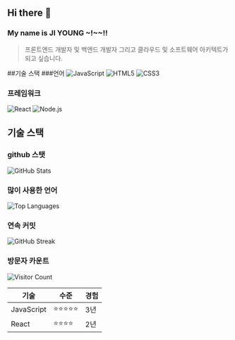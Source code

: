## Hi there 👋

### My name is JI YOUNG ~!~~!!

> 프론트엔드 개발자 및 백엔드 개발자 그리고 클라우드 및 소프트웨어 아키텍트가 되고 싶습니다.

##기술 스택 ###언어
![JavaScript](https://img.shields.io/badge/-JavaScript-F7DF1E?style=flat-square&logo=javascript&logoColor=black)
![HTML5](https://img.shields.io/badge/html5-%23E34F26.svg?style=for-the-badge&logo=html5&logoColor=white)
![CSS3](https://img.shields.io/badge/css3-%231572B6.svg?style=for-the-badge&logo=css3&logoColor=white)

### 프레임워크

![React](https://img.shields.io/badge/-React-61DAFB?style=flat-square&logo=react&logoColor=black)
![Node.js](https://img.shields.io/badge/-Node.js-339933?style=flat-square&logo=node.js&logoColor=white)

## 기술 스택

### github 스탯

![GitHub Stats](https://github-readme-stats.vercel.app/api?username=hmjlon&show_icons=true&theme=radical)

### 많이 사용한 언어

![Top Languages](https://github-readme-stats.vercel.app/api/top-langs/?username=hmjlon&layout=compact&theme=radical)

### 연속 커밋

![GitHub Streak](https://github-readme-streak-stats.herokuapp.com/?user=hmjlon&theme=radical)

### 방문자 카운트

![Visitor Count](https://profile-counter.glitch.me/hmjlon/count.svg)

| 기술       | 수준       | 경험 |
| ---------- | ---------- | ---- |
| JavaScript | ⭐⭐⭐⭐⭐ | 3년  |
| React      | ⭐⭐⭐⭐   | 2년  |
